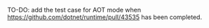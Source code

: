 TO-DO: add the test case for AOT mode when https://github.com/dotnet/runtime/pull/43535 has been completed.